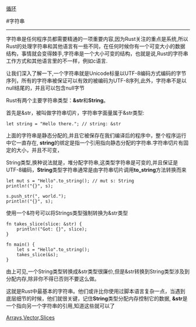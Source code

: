 [循环][loop]

[loop]: loop.md
#字符串
- - - 
字符串是任何程序员都需要精通的一项重要内容,因为Rust关注的重点是系统,所以Rust的处理字符串和其他语言有一些不同，在任何时候你有一个可变大小的数据结构，事情就会变得棘手,字符串是一个大小可变的结构，也就是说,Rust的字符串工作方式和其他语言里的不一样，例如c语言.

让我们深入了解一下,一个字符串就是Unicode标量以UTF-8编码方式编码的字节序列，所有的字符串被保证可以有效的被编码为UTF-8序列,此外，字符串不是以null结尾的，并且可以包含null字节

Rust有两个主要字符串类型：**&str**和**String**。

首先是&str，被叫做字符串切片，字符串字面量属于&str类型:

    let string = "Hello there."; // string: &str
    
上面的字符串是静态分配的,并且它被保存在我们编译后的程序中，整个程序运行中它一直存在, **string**的绑定是指一个引用指向静态分配的字符串.字符串切片有固定的大小，并且不可变，

String类型,换种说法就是，堆分配字符串,这类型字符串是可变的,并且保证是UTF-8编码，**String**类型字符串通常是由字符串切片调用**to_string**方法转换而来

    let mut s = "Hello".to_string(); // mut s: String
    println!("{}", s);
    
    s.push_str(", world.");
    println!("{}", s);

使用一个&符号可以将Strings类型强制转换为&str类型

    fn takes_slice(slice: &str) {
        println!("Got: {}", slice);
    }
    
    fn main() {
        let s = "Hello".to_string();
        takes_slice(&s);
    }

由上可见,一个String类型转换成&str类型很廉价,但是&str转换到String类型涉及到分配内存,除非你不得已否则不要这么做。

这就是Rust中最基本的字符串。他们或许比你使用过脚本语言复杂一点，当遇到底层细节的时候，他们就很关键，记住**String**类型分配内存控制它的数据,
**&str**是一个指向另一个字符串的引用,知道这些就可以了

[Arrays,Vector,Slices][comp]

[comp]: avs.md

